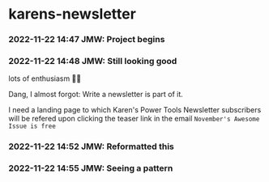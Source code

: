 # karens-newsletter

### 2022-11-22 14:47 JMW: Project begins

### 2022-11-22 14:48 JMW: Still looking good
lots of enthusiasm 🦅🤙

Dang, I almost forgot: Write a newsletter is part of it.   

I need a landing page to which Karen's Power Tools Newsletter subscribers will be refered upon clicking the teaser link in the email `November's Awesome Issue is free`

### 2022-11-22 14:52 JMW: Reformatted this

### 2022-11-22 14:55 JMW: Seeing a pattern


